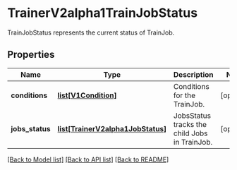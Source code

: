 # TrainerV2alpha1TrainJobStatus

TrainJobStatus represents the current status of TrainJob.
## Properties
Name | Type | Description | Notes
------------ | ------------- | ------------- | -------------
**conditions** | [**list[V1Condition]**](V1Condition.md) | Conditions for the TrainJob. | [optional] 
**jobs_status** | [**list[TrainerV2alpha1JobStatus]**](TrainerV2alpha1JobStatus.md) | JobsStatus tracks the child Jobs in TrainJob. | [optional] 

[[Back to Model list]](../README.md#documentation-for-models) [[Back to API list]](../README.md#documentation-for-api-endpoints) [[Back to README]](../README.md)


